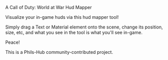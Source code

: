 A Call of Duty: World at War Hud Mapper

Visualize your in-game huds via this hud mapper tool!

Simply drag a Text or Material element onto the scene, change its position, size, etc, and what you see in the tool is what you'll see in-game.

Peace!

This is a Phils-Hub community-contributed project.
